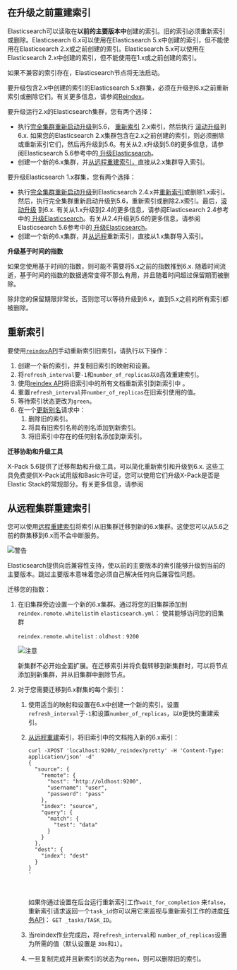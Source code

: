 ## 在升级之前重建索引

Elasticsearch可以读取在**以前的主要版本中**创建的索引。旧的索引必须重新索引或删除。Elasticsearch 6.x可以使用在Elasticsearch 5.x中创建的索引，但不能使用在Elasticsearch 2.x或之前创建的索引。Elasticsearch 5.x可以使用在Elasticsearch 2.x中创建的索引，但不能使用在1.x或之前创建的索引。

如果不兼容的索引存在，Elasticsearch节点将无法启动。

要升级包含2.x中创建的索引的Elasticsearch 5.x群集，必须在升级到6.x之前重新索引或删除它们。有关更多信息，请参阅[Reindex](https://www.elastic.co/guide/en/elasticsearch/reference/current/reindex-upgrade-inplace.html)。

要升级运行2.x的Elasticsearch集群，您有两个选择：

- 执行[完全集群重新启动升级](https://www.elastic.co/guide/en/elasticsearch/reference/current/restart-upgrade.html)到5.6， [重新索引](https://www.elastic.co/guide/en/elasticsearch/reference/current/reindex-upgrade-inplace.html) 2.x索引，然后执行 [滚动升级](https://www.elastic.co/guide/en/elasticsearch/reference/current/rolling-upgrades.html)到6.x. 如果您的Elasticsearch 2.x集群包含在2.x之前创建的索引，则必须删除或重新索引它们，然后再升级到5.6。有关从2.x升级到5.6的更多信息，请参阅Elasticsearch 5.6参考中的[ 升级Elasticsearch](https://www.elastic.co/guide/en/elasticsearch/reference/5.6/setup-upgrade.html)。
- 创建一个新的6.x集群，并[从远程重建索引，](https://www.elastic.co/guide/en/elasticsearch/reference/current/reindex-upgrade-remote.html)直接从2.x集群导入索引。

要升级Elasticsearch 1.x群集，您有两个选择：

- 执行[完全集群重新启动升级](https://www.elastic.co/guide/en/elasticsearch/reference/current/restart-upgrade.html)到Elasticsearch 2.4.x并[重新索引](https://www.elastic.co/guide/en/elasticsearch/reference/current/reindex-upgrade-inplace.html)或删除1.x索引。然后，执行完全集群重新启动升级到5.6，重新索引或删除2.x索引。最后，[滚动升级](https://www.elastic.co/guide/en/elasticsearch/reference/current/rolling-upgrades.html) 到6.x. 有关从1.x升级到2.4的更多信息，请参阅Elasticsearch 2.4参考中的[ 升级Elasticsearch](https://www.elastic.co/guide/en/elasticsearch/reference/2.4/setup-upgrade.html)。有关从2.4升级到5.6的更多信息，请参阅Elasticsearch 5.6参考中的[ 升级Elasticsearch](https://www.elastic.co/guide/en/elasticsearch/reference/5.6/setup-upgrade.html)。
- 创建一个新的6.x集群，并[从远程](https://www.elastic.co/guide/en/elasticsearch/reference/current/reindex-upgrade-remote.html)重新索引，直接从1.x集群导入索引。

**升级基于时间的指数**

如果您使用基于时间的指数，则可能不需要将5.x之前的指数推到6.x. 随着时间流逝，基于时间的指数的数据通常变得不那么有用，并且随着时间超过保留期而被删除。

除非您的保留期限非常长，否则您可以等待升级到6.x，直到5.x之前的所有索引都被删除。



## 重新索引

要使用[`reindex`API](https://www.elastic.co/guide/en/elasticsearch/reference/current/docs-reindex.html)手动重新索引旧索引，请执行以下操作：

1. 创建一个新的索引，并复制旧索引的映射和设置。
2. 将`refresh_interval`要`-1`和`number_of_replicas`以`0`高效重建索引。
3. 使用[reindex API](https://www.elastic.co/guide/en/elasticsearch/reference/current/docs-reindex.html)将旧索引中的所有文档重新索引到新索引中 。
4. 重置`refresh_interval`并`number_of_replicas`在旧索引使用的值。
5. 等待索引状态更改为`green`。
6. 在一个[更新别名](https://www.elastic.co/guide/en/elasticsearch/reference/current/indices-aliases.html)请求中：
   1. 删除旧的索引。
   2. 将具有旧索引名称的别名添加到新索引。
   3. 将旧索引中存在的任何别名添加到新索引。

**迁移协助和升级工具**

X-Pack 5.6提供了迁移帮助和升级工具，可以简化重新索引和升级到6.x. 这些工具免费提供X-Pack试用版和Basic许可证，您可以使用它们升级X-Pack是否是Elastic Stack的常规部分。有关更多信息，请参阅

## 从远程集群重建索引

您可以使用[远程重建索引](https://www.elastic.co/guide/en/elasticsearch/reference/current/docs-reindex.html#reindex-from-remote)将索引从旧集群迁移到新的6.x集群。这使您可以从5.6之前的群集移到6.x而不会中断服务。

![警告](https://www.elastic.co/guide/en/elasticsearch/reference/current/images/icons/warning.png)

Elasticsearch提供向后兼容性支持，使以前的主要版本的索引能够升级到当前的主要版本。跳过主要版本意味着您必须自己解决任何向后兼容性问题。

迁移您的指数：

1. 在旧集群旁边设置一个新的6.x集群。通过将您的旧集群添加到`reindex.remote.whitelist`in `elasticsearch.yml`： 使其能够访问您的旧集群

   ```
   reindex.remote.whitelist：oldhost：9200
   ```

   ![注意](https://www.elastic.co/guide/en/elasticsearch/reference/current/images/icons/note.png)

   新集群不必开始全面扩展。在迁移索引并将负载转移到新集群时，可以将节点添加到新集群，并从旧集群中删除节点。

2. 对于您需要迁移到6.x群集的每个索引：

   1. 使用适当的映射和设置在6.x中创建一个新的索引。设置 `refresh_interval`于`-1`和设置`number_of_replicas`，以`0`更快的重建索引。

   2. [从远程重建](https://www.elastic.co/guide/en/elasticsearch/reference/current/docs-reindex.html#reindex-from-remote)索引，将旧索引中的文档拖入新的6.x索引：

      ```
      curl -XPOST 'localhost:9200/_reindex?pretty' -H 'Content-Type: application/json' -d'
      {
        "source": {
          "remote": {
            "host": "http://oldhost:9200",
            "username": "user",
            "password": "pass"
          },
          "index": "source",
          "query": {
            "match": {
              "test": "data"
            }
          }
        },
        "dest": {
          "index": "dest"
        }
      }
      '

      ```

      ​

      如果你通过设置在后台运行重新索引工作`wait_for_completion` 来`false`，重新索引请求返回一个`task_id`你可以用它来监视与重新索引工作的进度[任务API](https://www.elastic.co/guide/en/elasticsearch/reference/current/tasks.html)： `GET _tasks/TASK_ID`。

   3. 当reindex作业完成后，将`refresh_interval`和 `number_of_replicas`设置为所需的值（默认设置是 `30s`和`1`）。

   4. 一旦复制完成并且新索引的状态为`green`，则可以删除旧的索引。